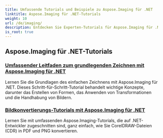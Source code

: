 ```yaml
---
title: Umfassende Tutorials und Beispiele zu Aspose.Imaging für .NET
linktitle: Aspose.Imaging für .NET-Tutorials
weight: 10
url: /de/imaging/
description: Entdecken Sie Experten-Tutorials für Aspose.Imaging für .NET. Erfahren Sie mit detaillierten Anleitungen, Codebeispielen und praktischen Einblicken, wie Sie Bilder bearbeiten, konvertieren und verarbeiten. Perfekt für Entwickler, die Bildbearbeitungsaufgaben in .NET-Anwendungen optimieren möchten.
is_root: true
---
```

## Aspose.Imaging für .NET-Tutorials
### [Umfassender Leitfaden zum grundlegenden Zeichnen mit Aspose.Imaging für .NET](./guide-to-basic-drawing/)
Lernen Sie die Grundlagen des einfachen Zeichnens mit Aspose.Imaging für .NET. Dieses Schritt-für-Schritt-Tutorial behandelt wichtige Konzepte, darunter das Erstellen von Formen, das Anwenden von Transformationen und die Handhabung von Bildern.
### [Bildkonvertierungs-Tutorials mit Aspose.Imaging für .NET](./image-conversion/)
Lernen Sie mit umfassenden Aspose.Imaging-Tutorials, die auf .NET-Entwickler zugeschnitten sind, ganz einfach, wie Sie CorelDRAW-Dateien (CDR) in PDF und PNG konvertieren.
